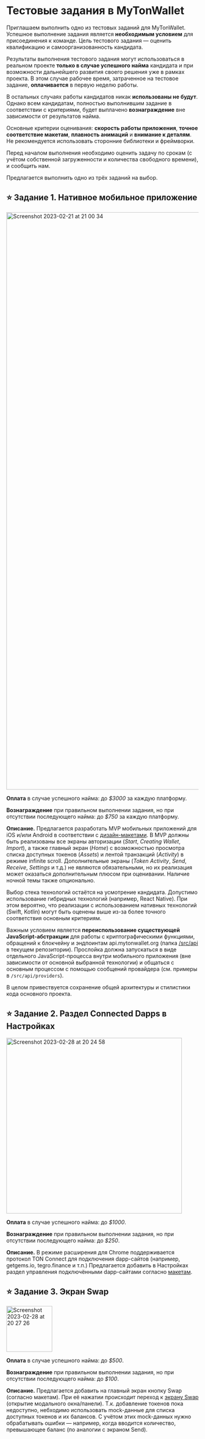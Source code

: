 # Тестовые задания в MyTonWallet

Приглашаем выполнить одно из тестовых заданий для MyTonWallet. Успешное выполнение задания является **необходимым условием** для присоединения к команде. Цель тестового задания — оценить квалификацию и самоорганизованность кандидата.

Результаты выполнения тестового задания могут использоваться в реальном проекте **только в случае успешного найма** кандидата и при возможности дальнейшего развития своего решения уже в рамках проекта. В этом случае рабочее время, затраченное на тестовое задание, **оплачивается** в первую неделю работы.

В остальных случаях работы кандидатов никак **использованы не будут**. Однако всем кандидатам, полностью выполнившим задание в соответствии с критериями, будет выплачено **вознаграждение** вне зависимости от результатов найма.

Основные критерии оценивания: **скорость работы приложения**, **точное соответствие макетам**, **плавность анимаций** и **внимание к деталям**. Не рекомендуется использовать сторонние библиотеки и фреймворки.

Перед началом выполнения необходимо оценить задачу по срокам (с учётом собственной загруженности и количества свободного времени), и сообщить нам.

Предлагается выполнить одно из трёх заданий на выбор.

## ⭐️ Задание 1. Нативное мобильное приложение

<img width="1512" alt="Screenshot 2023-02-21 at 21 00 34" src="https://user-images.githubusercontent.com/102837730/220446253-d14715d3-e773-4dce-85ea-3c36fca96572.png">

**Оплата** в случае успешного найма: до _$3000_ за каждую платформу.

**Вознаграждение** при правильном выполнении задания, но при отсутствии последующего найма: до _$750_ за каждую платформу.

**Описание.** Предлагается разработать MVP мобильных приложений для iOS и/или Android в соответствии с [дизайн-макетами](https://www.figma.com/file/4zlzG0ShKBrhxT6yUZlqtk/MyTonWallet-Design-Mobile-Public?node-id=0%3A1&t=6sQFwq4lfEtj8XS5-0). В MVP должны быть реализованы все экраны авторизации (_Start_, _Creating Wallet_, _Import_), а также главный экран (_Home_) с возможностью просмотра списка доступных токенов (_Assets_) и лентой транзакций (_Activity_) в режиме infinite scroll. Дополнительные экраны (_Token Activity_, _Send_, _Receive_, _Settings_ и т.д.) не являются обязательными, но их реализация может оказаться дополнительным плюсом при оценивании. Наличие ночной темы также опционально.

Выбор стека технологий остаётся на усмотрение кандидата. Допустимо использование гибридных технологий (например, React Native). При этом вероятно, что реализации с использованием нативных технологий (Swift, Kotlin) могут быть оценены выше из-за более точного соответствия основным критериям.

Важным условием является **переиспользование существующей JavaScript-абстракции** для работы с криптографическими функциями, обращений к блокчейну и эндпоинтам api.mytonwallet.org (папка [/src/api](https://github.com/mytonwalletorg/mytonwallet/tree/master/src/api) в текущем репозитории). Прослойка должна запускаться в виде отдельного JavaScript-процесса внутри мобильного приложения (вне зависимости от основной выбранной технологии) и общаться с основным процессом с помощью сообщений провайдера (см. примеры в `/src/api/providers`).

В целом привествуется сохранение общей архитектуры и стилистики кода основного проекта.

## ⭐️ Задание 2. Раздел Connected Dapps в Настройках

<img width="460" alt="Screenshot 2023-02-28 at 20 24 58" src="https://user-images.githubusercontent.com/102837730/221957841-528c0ab1-5f5c-45aa-ae2e-713c1b25f23c.png">

**Оплата** в случае успешного найма: до _$1000_.

**Вознаграждение** при правильном выполнении задания, но при отсутствии последующего найма: до _$250_.

**Описание.** В режиме расширения для Chrome поддерживается протокол TON Connect для подключения dapp-сайтов (например, getgems.io, tegro.finance и т.п.) Предлагается добавить в Настройках раздел управления подключёнными dapp-сайтами согласно [макетам](https://www.figma.com/file/4zlzG0ShKBrhxT6yUZlqtk/MyTonWallet-Design-Mobile-Public?node-id=3277%3A33896&t=vcntzMfbHADbRQrk-0).

## ⭐️ Задание 3. Экран Swap

<img width="120" alt="Screenshot 2023-02-28 at 20 27 26" src="https://user-images.githubusercontent.com/102837730/221958398-d71d928c-b8ea-430d-a875-e315643902cc.png">

**Оплата** в случае успешного найма: до _$500_.

**Вознаграждение** при правильном выполнении задания, но при отсутствии последующего найма: до _$100_.

**Описание.** Предлагается добавить на главный экран кнопку Swap (согласно макетам). При её нажатии происходит переход к [экрану Swap](https://www.figma.com/file/4zlzG0ShKBrhxT6yUZlqtk/MyTonWallet-Design-Mobile-Public?node-id=2632%3A48601&t=vcntzMfbHADbRQrk-0) (открытие модального окна/панели). Т.к. добавление токенов пока недоступно, небходимо использовать mock-данные для списка доступных токенов и их балансов. С учётом этих mock-данных нужно обрабатывать ошибки — например, когда вводится количество, превышающее баланс (по аналогии с экраном Send).
